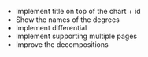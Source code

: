 - Implement title on top of the chart + id
- Show the names of the degrees  
- Implement differential
- Implement supporting multiple pages
- Improve the decompositions